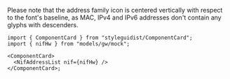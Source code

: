 Please note that the address family icon is centered vertically with respect to
the font's baseline, as MAC, IPv4 and IPv6 addresses don't contain any glyphs
with descenders.

```tsx
import { ComponentCard } from "styleguidist/ComponentCard";
import { nifHw } from "models/gw/mock";

<ComponentCard>
  <NifAddressList nif={nifHw} />
</ComponentCard>;
```

